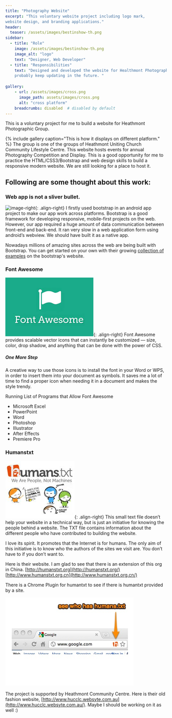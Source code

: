 ```yaml
---
title: "Photography Website"
excerpt: "This voluntary website project including logo mark,
website design, and branding applications."
header:
  teaser: /assets/images/bestinshow-th.png
sidebar:
  - title: "Role"
    image: /assets/images/bestinshow-th.png
    image_alt: "logo"
    text: "Designer, Web Developer"
  - title: "Responsibilities"
    text: "Designed and developed the website for Healthmont Photograph Competition and Display,
    probably keep updating in the future. "

gallery:
    - url: /assets/images/cross.png
      image_path: assets/images/cross.png
      alt: "cross platform"
    breadcrumbs: disabled  # disabled by default
---
```


This is a voluntary project for me to build a website for Heathmont Photographic Group.

{% include gallery caption="This is how it displays on different platform." %}
The group is one of the groups of Heathmont Uniting Church Community Lifestyle Centre. This website hosts events for annual Photography Competition and Display. This is a good opportunity for me to practice the HTML/CSS3/Bootstrap and web design skills to build a responsive modern website. We are still looking for a place to host it.

## Following are some thought about this work:

### Web app is not a sliver bullet.
![image-right](/assets/images/images/bootstrap.jpg){: .align-right}
I firstly used bootstrap in an android app project to make our app work across platforms. Bootstrap is a good framework for developing responsive, mobile-first projects on the web. However, our app required a huge amount of data communication between front-end and back-end. It ran very slow in a web application form using android’s webview. We should have built it as a native app.

Nowadays millions of amazing sites across the web are being built with Bootstrap. You can get started on your own
with their growing <a href="../getting-started/#examples">collection of examples</a> on the bootstrap's website.

### Font Awesome

![image-right](/assets/images/font-awesome.jpg){: .align-right}
Font Awesome provides scalable vector icons that can instantly be customized —
size, color, drop shadow, and anything that can be done with the power of CSS.

##### One More Step
A creative way to use those icons is to install the font in your Word or WPS, in order to insert them into your document as symbols. It saves me a lot of time to find a proper icon when needing it in a document and makes the style trendy.

Running List of Programs that Allow Font Awesome
* Microsoft Excel
* PowerPoint
* Word
* Photoshop
* Illustrator
* After Effects
* Premiere Pro


### Humanstxt
![image-right](/assets/images/humanstxt.jpg){: .align-right}
This small text file doesn’t help your website in a technical way, but is just an initiative for knowing the people behind a website. The TXT file contains information about the different people who have contributed to building the website.

I love its spirit. It promotes that the Internet is for humans. The only aim of this initiative is to know who the authors of the sites we visit are. You don’t have to if you don’t want to.

Here is their website. I am glad to see that there is an extension of this org in China.
[http://humanstxt.org](http://humanstxt.org/)
[http://www.humanstxt.org.cn](http://www.humanstxt.org.cn/)

There is a Chrome Plugin for humantxt to see if there is humantxt provided by a site.

<a target="_blank" href="https://chrome.google.com/webstore/detail/humanstxt/pocdghmbbodjiclginddlaimdaholhfk">
            <img src="/images/chrome-humanstxt-plugin.jpg"></a>


The project is supported by Heathmont Community Centre. Here is their old fashion website,
[http://www.hucclc.websyte.com.au](http://www.hucclc.websyte.com.au/).
Maybe I should be working on it as well :)
